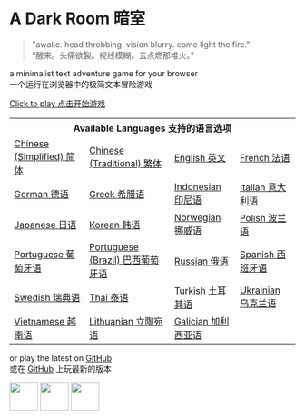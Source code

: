 A Dark Room 暗室
===========
> "awake. head throbbing. vision blurry. come light the fire."  
> “醒来。头痛欲裂。视线模糊。去点燃那堆火。”

a minimalist text adventure game for your browser  
一个运行在浏览器中的极简文本冒险游戏

[Click to play 点击开始游戏](http://adarkroom.doublespeakgames.com)

<table>
<tr><th colspan=4>Available Languages 支持的语言选项</tr>
<tr>
	<td><a href="http://adarkroom.doublespeakgames.com/?lang=zh_cn">Chinese (Simplified) 简体</a></td>
	<td><a href="http://adarkroom.doublespeakgames.com/?lang=zh_tw">Chinese (Traditional) 繁体</a></td>
	<td><a href="http://adarkroom.doublespeakgames.com/?lang=en">English 英文</a></td>
	<td><a href="http://adarkroom.doublespeakgames.com/?lang=fr">French 法语</a></td>
</tr><tr>
	<td><a href="http://adarkroom.doublespeakgames.com/?lang=de">German 德语</a></td>
	<td><a href="http://adarkroom.doublespeakgames.com/?lang=el">Greek 希腊语</a></td>
	<td><a href="http://adarkroom.doublespeakgames.com/?lang=id">Indonesian 印尼语</a></td>
	<td><a href="http://adarkroom.doublespeakgames.com/?lang=it">Italian 意大利语</a></td>
</tr><tr>
	<td><a href="http://adarkroom.doublespeakgames.com/?lang=ja">Japanese 日语</a></td>
	<td><a href="http://adarkroom.doublespeakgames.com/?lang=ko">Korean 韩语</a></td>
	<td><a href="http://adarkroom.doublespeakgames.com/?lang=nb">Norwegian 挪威语</a></td>
	<td><a href="http://adarkroom.doublespeakgames.com/?lang=pl">Polish 波兰语</a></td>
</tr><tr>
	<td><a href="http://adarkroom.doublespeakgames.com/?lang=pt">Portuguese 葡萄牙语</a></td>
	<td><a href="http://adarkroom.doublespeakgames.com/?lang=pt_br">Portuguese (Brazil) 巴西葡萄牙语</a></td>
	<td><a href="http://adarkroom.doublespeakgames.com/?lang=ru">Russian 俄语</a></td>
	<td><a href="http://adarkroom.doublespeakgames.com/?lang=es">Spanish 西班牙语</a></td>
</tr><tr>
	<td><a href="http://adarkroom.doublespeakgames.com/?lang=sv">Swedish 瑞典语</a></td>
	<td><a href="http://adarkroom.doublespeakgames.com/?lang=th">Thai 泰语</a></td>
	<td><a href="http://adarkroom.doublespeakgames.com/?lang=tr">Turkish 土耳其语</a></td>
	<td><a href="http://adarkroom.doublespeakgames.com/?lang=uk">Ukrainian 乌克兰语</a></td>
</tr><tr>
	<td><a href="http://adarkroom.doublespeakgames.com/?lang=vi">Vietnamese 越南语</a></td>
	<td><a href="http://adarkroom.doublespeakgames.com/?lang=lt_LT">Lithuanian 立陶宛语</a></td>
	<td><a href="http://adarkroom.doublespeakgames.com/?lang=gl">Galician 加利西亚语</a></td>
</tr>
</table>


or play the latest on [GitHub](http://doublespeakgames.github.io/adarkroom)  
或在 [GitHub](http://doublespeakgames.github.io/adarkroom) 上玩最新的版本

<a href="https://itunes.apple.com/us/app/a-dark-room/id736683061"><img src="http://i.imgur.com/DMdnDYq.png" height="50"></a>
<a href="https://play.google.com/store/apps/details?id=com.yourcompany.adarkroom"><img src="http://i.imgur.com/bLWWj4r.png" height="50"></a>
<a href="https://store.steampowered.com/app/2460660/A_Dark_Room/"><img src="https://i.imgur.com/yz6cnU0.png" height="50"></a>

